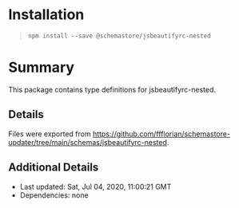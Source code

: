 # Installation
> `npm install --save @schemastore/jsbeautifyrc-nested`

# Summary
This package contains type definitions for jsbeautifyrc-nested.

## Details
Files were exported from https://github.com/ffflorian/schemastore-updater/tree/main/schemas/jsbeautifyrc-nested.

## Additional Details
* Last updated: Sat, Jul 04, 2020, 11:00:21 GMT
* Dependencies: none

